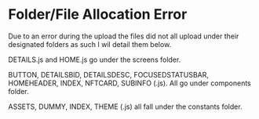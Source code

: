 # Folder/File Allocation Error
Due to an error during the upload the files did not all upload under their designated folders as such I wil detail them below.

DETAILS.js and HOME.js go under the screens folder.

BUTTON, DETAILSBID, DETAILSDESC, FOCUSEDSTATUSBAR, HOMEHEADER, INDEX, NFTCARD, SUBINFO (.js). All go under components folder.

ASSETS, DUMMY, INDEX, THEME (.js) all fall under the constants folder.
